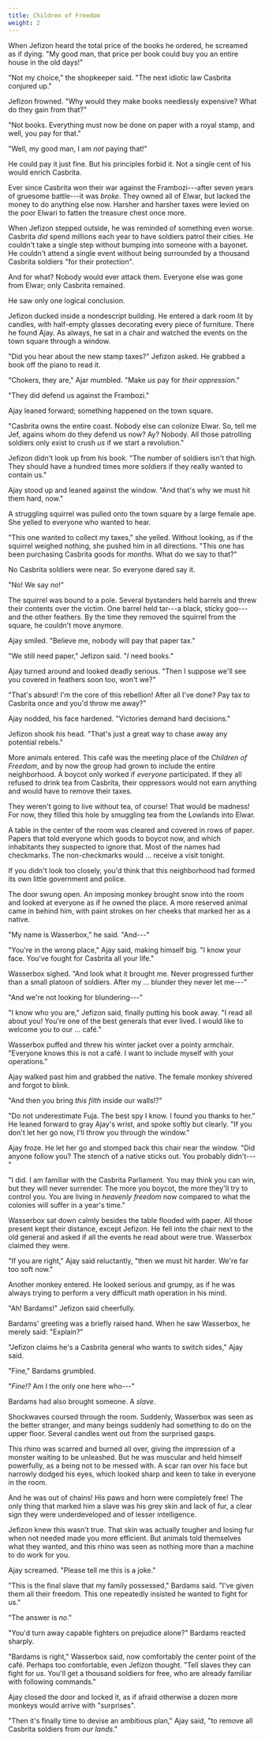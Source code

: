 ```yaml
---
title: Children of Freedom
weight: 2
---
```

When Jefizon heard the total price of the books he ordered, he screamed as if dying. "My good man, that price per book could buy you an entire house in the old days!"

"Not my choice," the shopkeeper said. "The next idiotic law Casbrita conjured up."

Jefizon frowned. "Why would they make books needlessly expensive? What do they gain from that?"

"Not books. Everything must now be done on paper with a royal stamp, and well, you pay for that."

"Well, my good man, I am _not_ paying that!"

He could pay it just fine. But his principles forbid it. Not a single cent of his would enrich Casbrita.

Ever since Casbrita won their war against the Frambozi---after seven years of gruesome battle---it was _broke_. They owned all of Elwar, but lacked the money to do anything else now. Harsher and harsher taxes were levied on the poor Elwari to fatten the treasure chest once more.

When Jefizon stepped outside, he was reminded of something even worse. Casbrita _did_ spend millions each year to have soldiers patrol their cities. He couldn't take a single step without bumping into someone with a bayonet. He couldn't attend a single event without being surrounded by a thousand Casbrita soldiers "for their protection".

And for what? Nobody would ever attack them. Everyone else was gone from Elwar; only Casbrita remained.

He saw only one logical conclusion.

Jefizon ducked inside a nondescript building. He entered a dark room lit by candles, with half-empty glasses decorating every piece of furniture. There he found Ajay. As always, he sat in a chair and watched the events on the town square through a window.

"Did you hear about the new stamp taxes?" Jefizon asked. He grabbed a book off the piano to read it.

"Chokers, they are," Ajar mumbled. "Make _us_ pay for _their oppression_."

"They did defend us against the Frambozi."

Ajay leaned forward; something happened on the town square.

"Casbrita owns the entire coast. Nobody else can colonize Elwar. So, tell me Jef, agains whom do they defend us now? Ay? Nobody. All those patrolling soldiers only exist to crush _us_ if we start a revolution."

Jefizon didn't look up from his book. "The number of soldiers isn't that high. They should have a hundred times more soldiers if they really wanted to contain us."

Ajay stood up and leaned against the window. "And that's why we must hit them hard, now."

A struggling squirrel was pulled onto the town square by a large female ape. She yelled to everyone who wanted to hear.

"This one wanted to collect my taxes," she yelled. Without looking, as if the squirrel weighed nothing, she pushed him in all directions. "This one has been purchasing Casbrita goods for _months_. What do we say to that?"

No Casbrita soldiers were near. So everyone dared say it.

"No! We say _no_!"

The squirrel was bound to a pole. Several bystanders held barrels and threw their contents over the victim. One barrel held tar---a black, sticky goo---and the other feathers. By the time they removed the squirrel from the square, he couldn't move anymore.

Ajay smiled. "Believe me, nobody will pay that paper tax."

"We still need paper," Jefizon said. "_I_ need books."

Ajay turned around and looked deadly serious. "Then I suppose we'll see you covered in feathers soon too, won't we?"

"That's absurd! I'm the core of this rebellion! After all I've done? Pay tax to Casbrita once and you'd throw me away?"

Ajay nodded, his face hardened. "Victories demand hard decisions."

Jefizon shook his head. "That's just a great way to chase away any potential rebels."

More animals entered. This café was the meeting place of the _Children of Freedom_, and by now the group had grown to include the entire neighborhood. A boycot only worked if _everyone_ participated. If they all refused to drink tea from Casbrita, their oppressors would not earn anything and would have to remove their taxes. 

They weren't going to live without tea, of course! That would be madness! For now, they filled this hole by smuggling tea from the Lowlands into Elwar.

A table in the center of the room was cleared and covered in rows of paper. Papers that told everyone which goods to boycot now, and which inhabitants they suspected to ignore that. Most of the names had checkmarks. The non-checkmarks would ... receive a visit tonight.

If you didn't look too closely, you'd think that this neighborhood had formed its own little government and police.

The door swung open. An imposing monkey brought snow into the room and looked at everyone as if he owned the place. A more reserved animal came in behind him, with paint strokes on her cheeks that marked her as a native.

"My name is Wasserbox," he said. "And---"

"You're in the wrong place," Ajay said, making himself big. "I know your face. You've fought for Casbrita all your life."

Wasserbox sighed. "And look what it brought me. Never progressed further than a small platoon of soldiers. After my ... blunder they never let me---"

"And we're not looking for blundering---"

"I know who you are," Jefizon said, finally putting his book away. "I read all about you! You're one of the best generals that ever lived. I would like to welcome you to our ... café."

Wasserbox puffed and threw his winter jacket over a pointy armchair. "Everyone knows this is not a café. I want to include myself with your operations."

Ajay walked past him and grabbed the native. The female monkey shivered and forgot to blink. 

"And then you bring _this filth_ inside our walls!?"

"Do not underestimate Fuja. The best spy I know. I found you thanks to her." He leaned forward to gray Ajay's wrist, and spoke softly but clearly. "If you don't let her go now, I'll throw you through the window."

Ajay froze. He let her go and stomped back this chair near the window. "Did anyone follow you? The stench of a native sticks out. You probably didn't---"

"I did. I am familiar with the Casbrita Parliament. You may think you can win, but they will never surrender. The more you boycot, the more they'll try to control you. You are living in _heavenly freedom_ now compared to what the colonies will suffer in a year's time."

Wasserbox sat down calmly besides the table flooded with paper. All those present kept their distance, except Jefizon. He fell into the chair next to the old general and asked if all the events he read about were true. Wasserbox claimed they were.

"If you are right," Ajay said reluctantly, "then we must hit harder. We're far too soft now."

Another monkey entered. He looked serious and grumpy, as if he was always trying to perform a very difficult math operation in his mind.

"Ah! Bardams!" Jefizon said cheerfully.

Bardams' greeting was a briefly raised hand. When he saw Wasserbox, he merely said: "Explain?"

"Jefizon claims he's a Casbrita general who wants to switch sides," Ajay said.

"Fine," Bardams grumbled.

"_Fine!?_ Am I the only one here who---"

Bardams had also brought someone. A _slave_.

Shockwaves coursed through the room. Suddenly, Wasserbox was seen as the better stranger, and many beings suddenly had something to do on the upper floor. Several candles went out from the surprised gasps.

This rhino was scarred and burned all over, giving the impression of a monster waiting to be unleashed. But he was muscular and held himself powerfully, as a being not to be messed with. A scar ran over his face but narrowly dodged his eyes, which looked sharp and keen to take in everyone in the room.

And he was out of chains! His paws and horn were completely free! The only thing that marked him a slave was his grey skin and lack of fur, a clear sign they were underdeveloped and of lesser intelligence.

Jefizon knew this wasn't true. That skin was actually tougher and losing fur when not needed made you more efficient. But animals told themselves what they wanted, and this rhino was seen as nothing more than a machine to do work for you.

Ajay screamed. "Please tell me this is a joke."

"This is the final slave that my family possessed," Bardams said. "I've given them all their freedom. This one repeatedly insisted he wanted to fight for us."

"The answer is _no_."

"You'd turn away capable fighters on prejudice alone?" Bardams reacted sharply.

"Bardams is right," Wasserbox said, now comfortably the center point of the café. Perhaps too comfortable, even Jefizon thought. "Tell slaves they can fight for _us_. You'll get a thousand soldiers for free, who are already familiar with following commands."

Ajay closed the door and locked it, as if afraid otherwise a dozen more monkeys would arrive with "surprises".

"Then it's finally time to devise an ambitious plan," Ajay said, "to remove all Casbrita soldiers from _our lands_."
